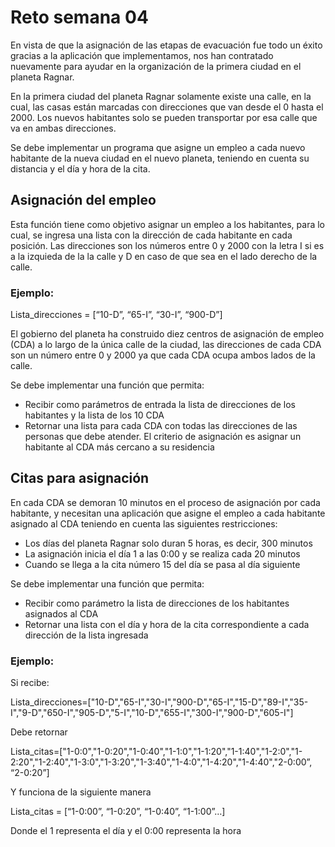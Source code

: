 # Reto semana 04
En vista de que la asignación de las etapas de evacuación fue todo un éxito gracias a la aplicación que implementamos, nos han contratado nuevamente para ayudar en la organización de la primera ciudad en el planeta Ragnar.

En la primera ciudad del planeta Ragnar solamente existe una calle, en la cual, las casas están marcadas con direcciones que van desde el 0 hasta el 2000. Los nuevos habitantes solo se pueden transportar por esa calle que va en ambas direcciones.

Se debe implementar un programa que asigne un empleo a cada nuevo habitante de la nueva ciudad en el nuevo planeta, teniendo en cuenta su distancia y el día y hora de la cita.

## Asignación del empleo

Esta función tiene como objetivo asignar un empleo a los habitantes, para lo cual, se ingresa una lista con la dirección de cada habitante en cada posición. Las direcciones son los números entre 0 y 2000 con la letra I si es a la izquieda de la la calle y D en caso de que 
sea en el lado derecho de la calle.

### Ejemplo:
Lista_direcciones = [“10-D”, “65-I”, “30-I”, “900-D”]

El gobierno del planeta ha construido diez centros de asignación de empleo (CDA) a lo largo de la única calle de la ciudad, las direcciones de cada CDA son un número entre 0 y 2000 ya que cada CDA ocupa ambos lados de la calle.

Se debe implementar una función que permita:

- Recibir como parámetros de entrada la lista de direcciones de los habitantes y la 
lista de los 10 CDA
- Retornar una lista para cada CDA con todas las direcciones de las personas que 
debe atender. El criterio de asignación es asignar un habitante al CDA más cercano 
a su residencia

## Citas para asignación

En cada CDA se demoran 10 minutos en el proceso de asignación por cada habitante, y necesitan una aplicación que asigne el empleo a cada habitante asignado al CDA teniendo en cuenta las siguientes restricciones:

- Los días del planeta Ragnar solo duran 5 horas, es decir, 300 minutos
- La asignación inicia el día 1 a las 0:00 y se realiza cada 20 minutos
- Cuando se llega a la cita número 15 del día se pasa al día siguiente

Se debe implementar una función que permita:

- Recibir como parámetro la lista de direcciones de los habitantes asignados al CDA
- Retornar una lista con el día y hora de la cita correspondiente a cada dirección de la 
lista ingresada

### Ejemplo:

Si recibe:

Lista_direcciones=["10-D","65-I","30-I","900-D","65-I","15-D","89-I","35-I","9-D","650-I","905-D","5-I","10-D","655-I","300-I","900-D","605-I"]

Debe retornar

Lista_citas=["1-0:0","1-0:20","1-0:40","1-1:0","1-1:20","1-1:40","1-2:0","1-2:20","1-2:40","1-3:0","1-3:20","1-3:40","1-4:0","1-4:20","1-4:40","2-0:00”, “2-0:20”]

Y funciona de la siguiente manera

Lista_citas = [“1-0:00”, “1-0:20”, “1-0:40”, “1-1:00”…]

Donde el 1 representa el día y el 0:00 representa la hora
